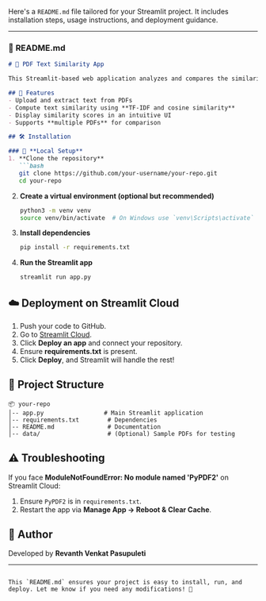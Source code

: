 Here's a `README.md` file tailored for your Streamlit project. It includes installation steps, usage instructions, and deployment guidance.  

---

### 📌 **README.md**  

```md
# 📄 PDF Text Similarity App  

This Streamlit-based web application analyzes and compares the similarity of text extracted from PDFs using TF-IDF and cosine similarity.  

## 🚀 Features  
- Upload and extract text from PDFs  
- Compute text similarity using **TF-IDF and cosine similarity**  
- Display similarity scores in an intuitive UI  
- Supports **multiple PDFs** for comparison  

## 🛠 Installation  

### 🔹 **Local Setup**  
1. **Clone the repository**  
   ```bash
   git clone https://github.com/your-username/your-repo.git
   cd your-repo
   ```
2. **Create a virtual environment (optional but recommended)**  
   ```bash
   python3 -m venv venv
   source venv/bin/activate  # On Windows use `venv\Scripts\activate`
   ```
3. **Install dependencies**  
   ```bash
   pip install -r requirements.txt
   ```
4. **Run the Streamlit app**  
   ```bash
   streamlit run app.py
   ```

## ☁️ Deployment on Streamlit Cloud  
1. Push your code to GitHub.  
2. Go to [Streamlit Cloud](https://share.streamlit.io/).  
3. Click **Deploy an app** and connect your repository.  
4. Ensure **requirements.txt** is present.  
5. Click **Deploy**, and Streamlit will handle the rest!  

## 📂 Project Structure  
```
📦 your-repo
│-- app.py                 # Main Streamlit application  
│-- requirements.txt        # Dependencies  
│-- README.md               # Documentation  
│-- data/                   # (Optional) Sample PDFs for testing  
```

## ⚠️ Troubleshooting  
If you face **ModuleNotFoundError: No module named 'PyPDF2'** on Streamlit Cloud:  
1. Ensure `PyPDF2` is in `requirements.txt`.  
2. Restart the app via **Manage App → Reboot & Clear Cache**.  

## 📌 Author  
Developed by **Revanth Venkat Pasupuleti**  

---
```

This `README.md` ensures your project is easy to install, run, and deploy. Let me know if you need any modifications! 🚀
